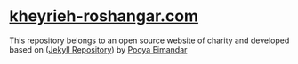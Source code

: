 # [kheyrieh-roshangar.com](kheyrieh-roshangar.com)

This repository belongs to an open source website of charity and developed based on ([Jekyll Repository](https://github.com/jekyll/jekyll)) by [Pooya Eimandar](https://github.com/pooyaeimandar)


